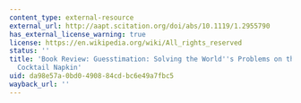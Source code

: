 ```yaml
---
content_type: external-resource
external_url: http://aapt.scitation.org/doi/abs/10.1119/1.2955790
has_external_license_warning: true
license: https://en.wikipedia.org/wiki/All_rights_reserved
status: ''
title: 'Book Review: Guesstimation: Solving the World''s Problems on the Back of a
  Cocktail Napkin'
uid: da98e57a-0bd0-4908-84cd-bc6e49a7fbc5
wayback_url: ''
---
```

